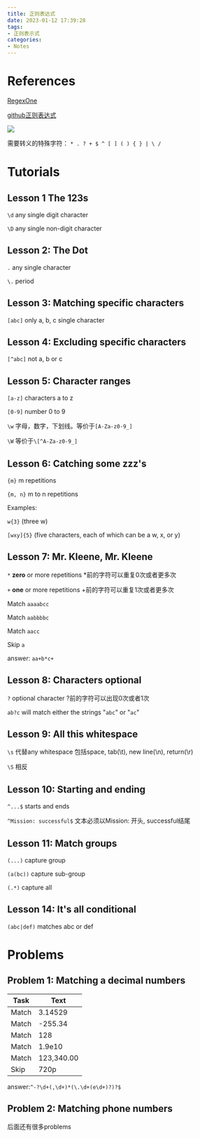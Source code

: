 ```yaml
---
title: 正则表达式
date: 2023-01-12 17:39:28
tags:
- 正则表示式
categories:
- Notes
---
```


# References

[RegexOne](https://regexone.com/)

[github正则表达式](https://github.com/ziishaned/learn-regex/blob/master/translations/README-cn.md)

![](https://xyc-1316422823.cos.ap-shanghai.myqcloud.com/RISC-V%E4%B8%AD%E6%96%87%E6%89%8B%E5%86%8C/20230112170412.png)

需要转义的特殊字符：
`* . ? + $ ^ [ ] ( ) { } | \ /`

# Tutorials

## Lesson 1 The 123s

`\d`	any single digit character

`\D`	any single non-digit character

## Lesson 2: The Dot

`.`	any single character

`\.`	period

## Lesson 3: Matching specific characters

`[abc]`	only a, b, c single character

## Lesson 4: Excluding specific characters

`[^abc]`	not a, b or c

## Lesson 5: Character ranges

`[a-z]`	characters a to z

`[0-9]`	number 0 to 9

`\w`	字母，数字，下划线。等价于`[A-Za-z0-9_]`

`\W`	等价于`\[^A-Za-z0-9_]`

## Lesson 6: Catching some zzz's

`{m}`		m repetitions

`{m, n}`	m to n repetitions

Examples:

`w{3}` (three w)

`[wxy]{5}` (five characters, each of which can be a w, x, or y)

## Lesson 7: Mr. Kleene, Mr. Kleene

`*` 	**zero** or more repetitions *前的字符可以重复0次或者更多次

`+`	**one** or more repetitions +前的字符可以重复1次或者更多次

Match	`aaaabcc`

Match	`aabbbbc`

Match	`aacc`

Skip		`a`

answer: `aa+b*c+`

## Lesson 8: Characters optional

`?`	optional character ?前的字符可以出现0次或者1次

`ab?c` will match either the strings "`abc`" or "`ac`"

## Lesson 9: All this whitespace

`\s`	代替any whitespace 包括space, tab(\t), new line(\n), return(\r)

`\S`	相反

## Lesson 10: Starting and ending

`^...$`	starts and ends

`^Mission: successful$`	文本必须以Mission: 开头, successful结尾

## Lesson 11: Match groups

`(...)`	capture group

`(a(bc))`	capture sub-group

`(.*)`	capture all

## Lesson 14: It's all conditional

`(abc|def)`	matches abc or def

# Problems

## Problem 1: Matching a decimal numbers

| Task  | Text       |
| ----- | ---------- |
| Match | 3.14529    |
| Match | -255.34    |
| Match | 128        |
| Match | 1.9e10     |
| Match | 123,340.00 |
| Skip  | 720p       |

answer:`^-?\d+(,\d+)*(\.\d+(e\d+)?)?$`

## Problem 2: Matching phone numbers

后面还有很多problems

